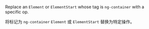 Replace an `Element` or `ElementStart` whose tag is `ng-container` with a specific op.

将标记为 `ng-container` `Element` 或 `ElementStart` 替换为特定操作。